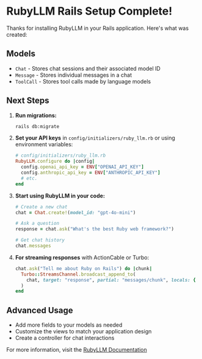 # RubyLLM Rails Setup Complete!

Thanks for installing RubyLLM in your Rails application. Here's what was created:

## Models

- `Chat` - Stores chat sessions and their associated model ID
- `Message` - Stores individual messages in a chat
- `ToolCall` - Stores tool calls made by language models

## Next Steps

1. **Run migrations:**
   ```bash
   rails db:migrate
   ```

2. **Set your API keys** in `config/initializers/ruby_llm.rb` or using environment variables:
   ```ruby
   # config/initializers/ruby_llm.rb
   RubyLLM.configure do |config|
     config.openai_api_key = ENV["OPENAI_API_KEY"]
     config.anthropic_api_key = ENV["ANTHROPIC_API_KEY"]
     # etc.
   end
   ```

3. **Start using RubyLLM in your code:**
   ```ruby
   # Create a new chat
   chat = Chat.create!(model_id: "gpt-4o-mini")
   
   # Ask a question
   response = chat.ask("What's the best Ruby web framework?")
   
   # Get chat history
   chat.messages
   ```

4. **For streaming responses** with ActionCable or Turbo:
   ```ruby
   chat.ask("Tell me about Ruby on Rails") do |chunk|
     Turbo::StreamsChannel.broadcast_append_to(
       chat, target: "response", partial: "messages/chunk", locals: { chunk: chunk }
     )
   end
   ```

## Advanced Usage

- Add more fields to your models as needed
- Customize the views to match your application design
- Create a controller for chat interactions

For more information, visit the [RubyLLM Documentation](https://github.com/crmne/ruby_llm)
